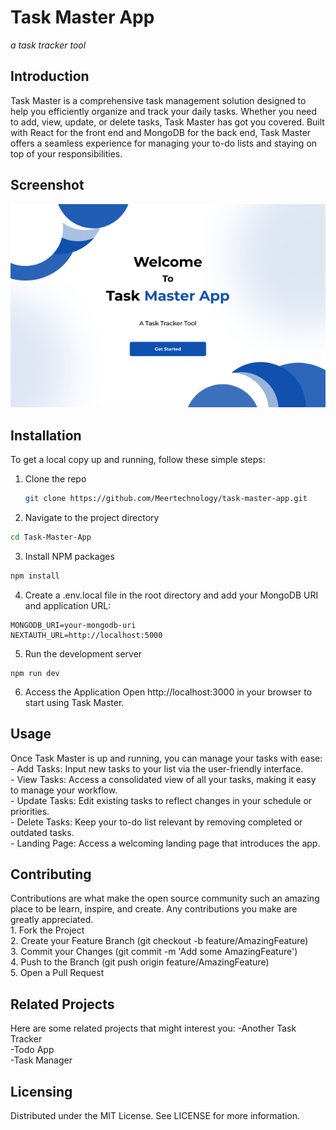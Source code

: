 <h1>Task Master App</h1>
<i>a task tracker tool</i>

<h2>Introduction</h2>

Task Master is a comprehensive task management solution designed to help you efficiently organize and track your daily tasks. Whether you need to add, view, update, or delete tasks, Task Master has got you covered. Built with React for the front end and MongoDB for the back end, Task Master offers a seamless experience for managing your to-do lists and staying on top of your responsibilities.
<h2>Screenshot</h2>

![Task Tracker Screenshot](<.\frontend\Landing_page_3.webp>)

<h2>Installation</h2>

To get a local copy up and running, follow these simple steps:

1. Clone the repo
   ```sh
   git clone https://github.com/Meertechnology/task-master-app.git

   ```
2. Navigate to the project directory

```sh
cd Task-Master-App
```

3. Install NPM packages

```sh
npm install
```

4. Create a .env.local file in the root directory and add your MongoDB URI and application URL:

```
MONGODB_URI=your-mongodb-uri
NEXTAUTH_URL=http://localhost:5000
```

5. Run the development server

```
npm run dev
```

6. Access the Application Open http://localhost:3000 in your browser to start using Task Master.

<h2>Usage</h2>
Once Task Master is up and running, you can manage your tasks with ease:<br>
- Add Tasks: Input new tasks to your list via the user-friendly interface.<br>
- View Tasks:  Access a consolidated view of all your tasks, making it easy to manage your workflow.<br>
- Update Tasks:  Edit existing tasks to reflect changes in your schedule or priorities.<br>
- Delete Tasks: Keep your to-do list relevant by removing completed or outdated tasks.<br>
- Landing Page: Access a welcoming landing page that introduces the app.

<h2>Contributing</h2>
Contributions are what make the open source community such an amazing place to be learn, inspire, and create. Any contributions you make are greatly appreciated.<br>
1. Fork the Project<br>
2. Create your Feature Branch (git checkout -b feature/AmazingFeature)<br>
3. Commit your Changes (git commit -m 'Add some AmazingFeature')<br>
4. Push to the Branch (git push origin feature/AmazingFeature)<br>
5. Open a Pull Request

<h2>Related Projects</h2>
Here are some related projects that might interest you:
-Another Task Tracker<br>
-Todo App<br>
-Task Manager

<h2>Licensing</h2>
Distributed under the MIT License. See LICENSE for more information.

